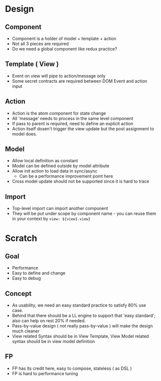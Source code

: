 # Design
## Component
   - Component is a holder of model + template + action
   - Not all 3 pieces are required
   - Do we need a global component like redux practice?

## Template ( View )
   - Event on view will pipe to action/message only
   - Some secret contracts are required between DOM Event and action input

## Action
   - Action is the atom component for state change
   - All 'message' needs to process in the same level component
   - If pass to parent is required, need to define an explicit action
   - Action itself dosen't trigger the view update but the post assignment to model does.

## Model
   - Allow local definition as constant
   - Model can be defined outside by model attribute
   - Allow init action to load data in sync/async
     - Can be a performance improvement point here
   - Cross model update should not be supported since it is hard to trace

## Import
   - Top-level import can import another component
   - They will be put under scope by component name - you can reuse them in your context by `view: ${view1.view}`

# Scratch
## Goal
* Performance
* Easy to define and change
* Easy to debug

## Concept
* As usability, we need an easy standard practice to satisfy 80% use case.
* Behind that there should be a LL engine to support that 'easy standard'; also can help on rest 20% if needed.
* Pass-by-value design ( not really pass-by-value ) will make the design much cleaner
* View related Syntax should be in View Template, View Model related syntax should be in view model definition

## FP
* FP has its credit here, easy to compose, stateless ( as DSL )
* FP is hard to performance tuning
